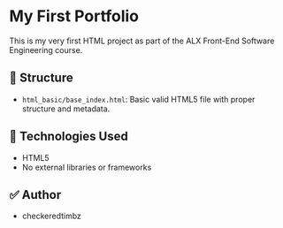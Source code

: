 # My First Portfolio

This is my very first HTML project as part of the ALX Front-End Software Engineering course.

## 📁 Structure

- `html_basic/base_index.html`: Basic valid HTML5 file with proper structure and metadata.

## 🚀 Technologies Used

- HTML5
- No external libraries or frameworks

## ✅ Author

- checkeredtimbz